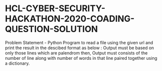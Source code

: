 # HCL-CYBER-SECURITY-HACKATHON-2020-COADING-QUESTION-SOLUTION

Problem Statement - 
Python Program to read a file using the given url and print the result in the descibed format as below :
Output must be based on only those lines which are palendrom then,
Output must consists of the number of line along with number of words in that line paired together using a dictionary.
